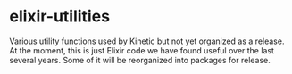 # elixir-utilities

Various utility functions used by Kinetic but not yet organized as a release.
At the moment, this is just Elixir code we have found useful over the last
several years. Some of it will be reorganized into packages for release.
